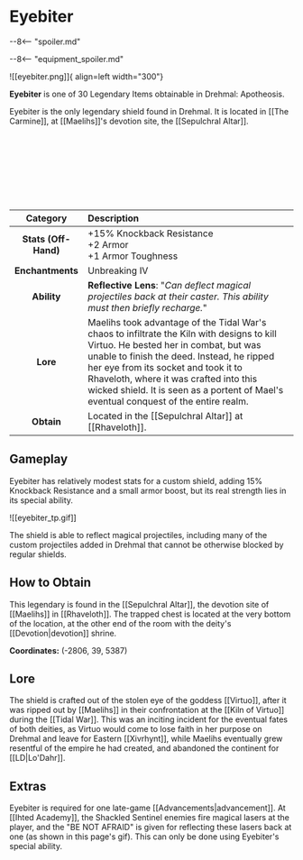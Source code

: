 # Eyebiter

--8<-- "spoiler.md"

--8<-- "equipment_spoiler.md"

![[eyebiter.png]]{ align=left width="300"}

**Eyebiter** is one of 30 Legendary Items obtainable in Drehmal: Apotheosis.

Eyebiter is the only legendary shield found in Drehmal. It is located in [[The Carmine]], at [[Maelihs]]'s devotion site, the [[Sepulchral Altar]].

<br> <br> <br> <br> <br> <br> <br>

| Category | Description |
|:--------------------------------:|:-----------------------------------------------------------------------------------------------------------------------------------------------------------------------------|
| **Stats (Off-Hand)**          | +15% Knockback Resistance <br> +2 Armor <br> +1 Armor Toughness            |
| **Enchantments**              | Unbreaking IV |
| **Ability**                   | **Reflective Lens**: "*Can deflect magical projectiles back at their caster. This ability must then briefly recharge.*" |
| **Lore**                      | Maelihs took advantage of the Tidal War's chaos to infiltrate the Kiln with designs to kill Virtuo. He bested her in combat, but was unable to finish the deed. Instead, he ripped her eye from its socket and took it to Rhaveloth, where it was crafted into this wicked shield. It is seen as a portent of Mael's eventual conquest of the entire realm. |
| **Obtain**                    | Located in the [[Sepulchral Altar]] at [[Rhaveloth]].   |

## Gameplay
Eyebiter has relatively modest stats for a custom shield, adding 15% Knockback Resistance and a small armor boost, but its real strength lies in its special ability. 

![[eyebiter_tp.gif]]

The shield is able to reflect magical projectiles, including many of the custom projectiles added in Drehmal that cannot be otherwise blocked by regular shields. 

## How to Obtain
This legendary is found in the [[Sepulchral Altar]], the devotion site of [[Maelihs]] in [[Rhaveloth]]. The trapped chest is located at the very bottom of the location, at the other end of the room with the deity's [[Devotion|devotion]] shrine.

**Coordinates:** (-2806, 39, 5387)

## Lore
The shield is crafted out of the stolen eye of the goddess [[Virtuo]], after it was ripped out by [[Maelihs]] in their confrontation at the [[Kiln of Virtuo]] during the [[Tidal War]]. This was an inciting incident for the eventual fates of both deities, as Virtuo would come to lose faith in her purpose on Drehmal and leave for Eastern [[Xivrhynt]], while Maelihs eventually grew resentful of the empire he had created, and abandoned the continent for [[LD|Lo'Dahr]].

## Extras
Eyebiter is required for one late-game [[Advancements|advancement]]. At [[Ihted Academy]], the Shackled Sentinel enemies fire magical lasers at the player, and the "BE NOT AFRAID" is given for reflecting these lasers back at one (as shown in this page's gif). This can only be done using Eyebiter's special ability.